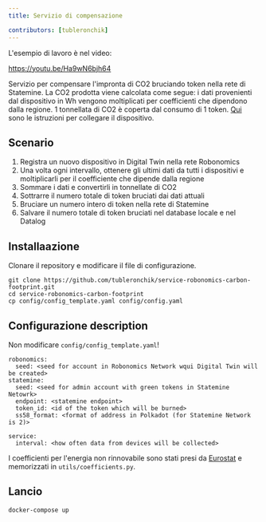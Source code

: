```yaml
---
title: Servizio di compensazione 

contributors: [tubleronchik]
---
```


L'esempio di lavoro è nel video:

https://youtu.be/Ha9wN6bjh64

Servizio per compensare l'impronta di CO2 bruciando token nella rete di Statemine. 
La CO2 prodotta viene calcolata come segue: i dati provenienti dal dispositivo in Wh vengono moltiplicati per coefficienti che dipendono dalla regione. 1 tonnellata di CO2 è coperta dal consumo di 1 token. [Qui](/docs/carbon-footprint-sensor) sono le istruzioni per collegare il dispositivo.

## Scenario

1. Registra un nuovo dispositivo in Digital Twin nella rete Robonomics
2. Una volta ogni intervallo, ottenere gli ultimi dati da tutti i dispositivi e moltiplicarli per il coefficiente che dipende dalla regione
3. Sommare i dati e convertirli in tonnellate di CO2
4. Sottrarre il numero totale di token bruciati dai dati attuali 
5. Bruciare un numero intero di token nella rete di Statemine 
6. Salvare il numero totale di token bruciati nel database locale e nel Datalog 


## Installaazione

Clonare il repository e modificare il file di configurazione.

```
git clone https://github.com/tubleronchik/service-robonomics-carbon-footprint.git
cd service-robonomics-carbon-footprint
cp config/config_template.yaml config/config.yaml 
```

## Configurazione description

Non modificare `config/config_template.yaml`!

```
robonomics:
  seed: <seed for account in Robonomics Network wqui Digital Twin will be created>
statemine:
  seed: <seed for admin account with green tokens in Statemine Netowrk>
  endpoint: <statemine endpoint>
  token_id: <id of the token which will be burned>
  ss58_format: <format of address in Polkadot (for Statemine Network is 2)>

service:
  interval: <how often data from devices will be collected>
```
I coefficienti per l'energia non rinnovabile sono stati presi da [Eurostat](https://ec.europa.eu/eurostat/statistics-explained/index.php?title=File:Renewable_energy_2020_infographic_18-01-2022.jpg) e memorizzati in `utils/coefficients.py`. 

## Lancio

```
docker-compose up
```